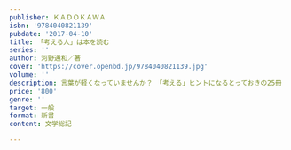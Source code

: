 ```yaml
---
publisher: ＫＡＤＯＫＡＷＡ
isbn: '9784040821139'
pubdate: '2017-04-10'
title: 「考える人」は本を読む
series: ''
author: 河野通和／著
cover: 'https://cover.openbd.jp/9784040821139.jpg'
volume: ''
description: 言葉が軽くなっていませんか？　「考える」ヒントになるとっておきの25冊
price: '800'
genre: ''
target: 一般
format: 新書
content: 文学総記

---
```


